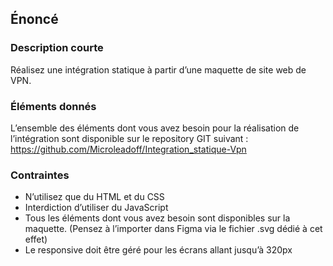 ## Énoncé

### Description courte

Réalisez une intégration statique à partir d’une maquette de site web de VPN.

### Éléments donnés

L’ensemble des éléments dont vous avez besoin pour la réalisation de l’intégration sont disponible sur le repository GIT suivant : <a href="https://github.com/Microleadoff/Integration_statique-Vpn" title="lien vers le dépôt" target="_blank">https://github.com/Microleadoff/Integration_statique-Vpn</a>

### Contraintes

- N’utilisez que du HTML et du CSS
- Interdiction d’utiliser du JavaScript
- Tous les éléments dont vous avez besoin sont disponibles sur la maquette. (Pensez à l’importer dans Figma via le fichier .svg dédié à cet effet)
- Le responsive doit être géré pour les écrans allant jusqu’à 320px
